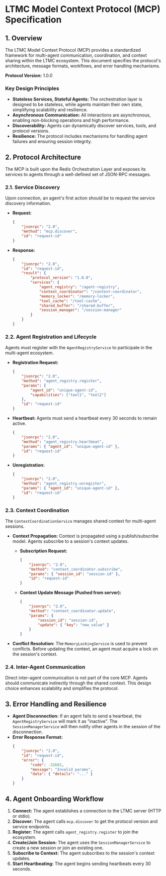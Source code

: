 # LTMC Model Context Protocol (MCP) Specification

## 1. Overview

The LTMC Model Context Protocol (MCP) provides a standardized framework for multi-agent communication, coordination, and context sharing within the LTMC ecosystem. This document specifies the protocol's architecture, message formats, workflows, and error handling mechanisms.

**Protocol Version:** 1.0.0

### Key Design Principles

- **Stateless Services, Stateful Agents:** The orchestration layer is designed to be stateless, while agents maintain their own state, simplifying scalability and resilience.
- **Asynchronous Communication:** All interactions are asynchronous, enabling non-blocking operations and high performance.
- **Discoverability:** Agents can dynamically discover services, tools, and protocol versions.
- **Resilience:** The protocol includes mechanisms for handling agent failures and ensuring session integrity.

## 2. Protocol Architecture

The MCP is built upon the Redis Orchestration Layer and exposes its services to agents through a well-defined set of JSON-RPC messages.

### 2.1. Service Discovery

Upon connection, an agent's first action should be to request the service discovery information.

- **Request:**
  ```json
  {
      "jsonrpc": "2.0",
      "method": "mcp.discover",
      "id": "request-id"
  }
  ```

- **Response:**
  ```json
  {
      "jsonrpc": "2.0",
      "id": "request-id",
      "result": {
          "protocol_version": "1.0.0",
          "services": {
              "agent_registry": "/agent-registry",
              "context_coordinator": "/context-coordinator",
              "memory_locker": "/memory-locker",
              "tool_cache": "/tool-cache",
              "shared_buffer": "/shared-buffer",
              "session_manager": "/session-manager"
          }
      }
  }
  ```

### 2.2. Agent Registration and Lifecycle

Agents must register with the `AgentRegistryService` to participate in the multi-agent ecosystem.

- **Registration Request:**
  ```json
  {
      "jsonrpc": "2.0",
      "method": "agent_registry.register",
      "params": {
          "agent_id": "unique-agent-id",
          "capabilities": ["tool1", "tool2"]
      },
      "id": "request-id"
  }
  ```

- **Heartbeat:** Agents must send a heartbeat every 30 seconds to remain active.
  ```json
  {
      "jsonrpc": "2.0",
      "method": "agent_registry.heartbeat",
      "params": { "agent_id": "unique-agent-id" },
      "id": "request-id"
  }
  ```

- **Unregistration:**
  ```json
  {
      "jsonrpc": "2.0",
      "method": "agent_registry.unregister",
      "params": { "agent_id": "unique-agent-id" },
      "id": "request-id"
  }
  ```

### 2.3. Context Coordination

The `ContextCoordinationService` manages shared context for multi-agent sessions.

- **Context Propagation:** Context is propagated using a publish/subscribe model. Agents subscribe to a session's context updates.
  - **Subscription Request:**
    ```json
    {
        "jsonrpc": "2.0",
        "method": "context_coordinator.subscribe",
        "params": { "session_id": "session-id" },
        "id": "request-id"
    }
    ```
  - **Context Update Message (Pushed from server):**
    ```json
    {
        "jsonrpc": "2.0",
        "method": "context_coordinator.update",
        "params": {
            "session_id": "session-id",
            "update": { "key": "new_value" }
        }
    }
    ```

- **Conflict Resolution:** The `MemoryLockingService` is used to prevent conflicts. Before updating the context, an agent must acquire a lock on the session's context.

### 2.4. Inter-Agent Communication

Direct inter-agent communication is not part of the core MCP. Agents should communicate indirectly through the shared context. This design choice enhances scalability and simplifies the protocol.

## 3. Error Handling and Resilience

- **Agent Disconnection:** If an agent fails to send a heartbeat, the `AgentRegistryService` will mark it as "inactive". The `SessionManagerService` will then notify other agents in the session of the disconnection.
- **Error Response Format:**
  ```json
  {
      "jsonrpc": "2.0",
      "id": "request-id",
      "error": {
          "code": -32602,
          "message": "Invalid params",
          "data": { "details": "..." }
      }
  }
  ```

## 4. Agent Onboarding Workflow

1.  **Connect:** The agent establishes a connection to the LTMC server (HTTP or stdio).
2.  **Discover:** The agent calls `mcp.discover` to get the protocol version and service endpoints.
3.  **Register:** The agent calls `agent_registry.register` to join the ecosystem.
4.  **Create/Join Session:** The agent uses the `SessionManagerService` to create a new session or join an existing one.
5.  **Subscribe to Context:** The agent subscribes to the session's context updates.
6.  **Start Heartbeating:** The agent begins sending heartbeats every 30 seconds.

